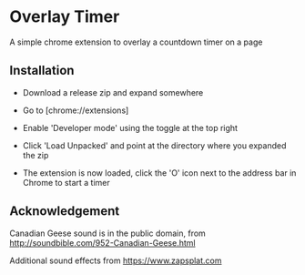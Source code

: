 # Overlay Timer

A simple chrome extension to overlay a countdown timer on a page

## Installation

- Download a release zip and expand somewhere

- Go to [chrome://extensions]

- Enable 'Developer mode' using the toggle at the top right

- Click 'Load Unpacked' and point at the directory where you expanded the zip

- The extension is now loaded, click the 'O' icon next to the address bar in Chrome to start a timer

## Acknowledgement

Canadian Geese sound is in the public domain, from http://soundbible.com/952-Canadian-Geese.html

Additional sound effects from https://www.zapsplat.com
